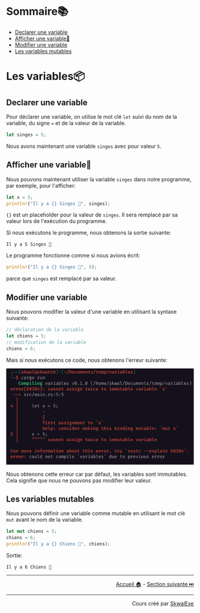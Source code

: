 # Sommaire📚

- [Declarer une variable](#declarer-une-variable)
- [Afficher une variable💬](#afficher-une-variable)
- [Modifier une variable](#modifier-une-variable)
- [Les variables mutables](#les-variables-mutables)

# Les variables📦

## Declarer une variable

Pour déclarer une variable, on utilise le mot clé `let` suivi du nom de la variable, du signe `=` et de la valeur de la variable.

```rust
let singes = 5;
```

Nous avons maintenant une variable  `singes` avec pour valeur `5`.

## Afficher une variable💬

Nous pouvons maintenant utiliser la variable `singes` dans notre programme, par exemple, pour l'afficher:

```rust
let x = 5;
println!("Il y a {} Singes 🐒", singes);
```

`{}` est un placeholder pour la valeur de `singes`. Il sera remplacé par sa valeur lors de l'exécution du programme.

Si nous exécutons le programme, nous obtenons la sortie suivante:

```
Il y a 5 Singes 🐒
```

Le programme fonctionne comme si nous avions écrit:

```rust
println!("Il y a {} Singes 🐒", 5);
```

parce que `singes` est remplacé par sa valeur.

## Modifier une variable

Nous pouvons modifier la valeur d'une variable en utilisant la syntaxe suivante:

```rust 
// déclaration de la variable
let chiens = 5;
// modification de la variable
chiens = 6;
```

Mais si nous exécutons ce code, nous obtenons l'erreur suivante:

![](1.png)

Nous obtenons cette erreur car par défaut, les variables sont immutables. Cela signifie que nous ne pouvons pas modifier leur valeur.

## Les variables mutables

Nous pouvons définir une variable comme mutable en utilisant le mot clé `mut` avant le nom de la variable.

```rust
let mut chiens = 5;
chiens = 6;
println!("Il y a {} Chiens 🐶", chiens);
```

Sortie:

```
Il y a 6 Chiens 🐶
```

---

<p align="right"><a href="/">Accueil 🏠</a> - <a href="../les-types-de-donnees">Section suivante ⏭️</a></p>

---

<p align="right">Cours créé par <a href="https://github.com/SkwalExe/" target="_blank">SkwalExe</a></p>